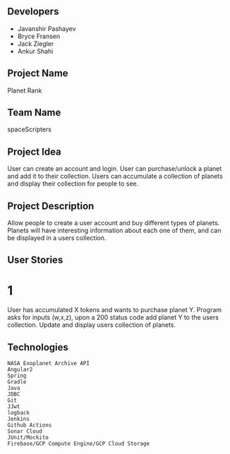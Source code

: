 ## Developers
  - Javanshir Pashayev
  - Bryce Fransen
  - Jack Ziegler
  - Ankur Shahi

## Project Name
Planet Rank 
   
## Team Name
spaceScripters

## Project Idea 
User can create an account and login. User can purchase/unlock a planet and add it to their collection. Users can accumulate a collection of planets and display their collection for people to see.

## Project Description
Allow people to create a user account and buy different types of planets. Planets will have interesting information about each one of them, and can be displayed in a users collection.

## User Stories
# 1 
User has accumulated X tokens and wants to purchase planet Y. Program asks for inputs (w,x,z), upon a 200 status code add planet Y to the users collection. Update and display users collection of planets.

## Technologies 
    NASA Exoplanet Archive API 
    Angular2
    Spring
    Gradle 
    Java
    JDBC
    Git
    JJwt
    logback
    Jenkins
    Github Actions
    Sonar Cloud
    JUnit/Mockito
    Firebase/GCP Compute Engine/GCP Cloud Storage
